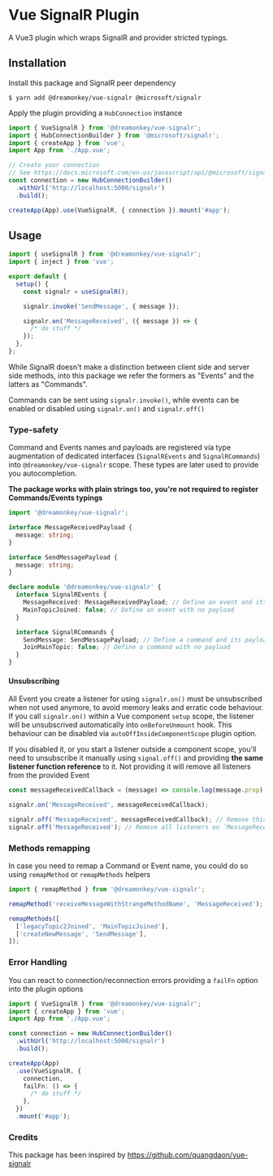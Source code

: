 # Vue SignalR Plugin

A Vue3 plugin which wraps SignalR and provider stricted typings.

## Installation

Install this package and SignalR peer dependency

`$ yarn add @dreamonkey/vue-signalr @microsoft/signalr`

Apply the plugin providing a `HubConnection` instance

```ts
import { VueSignalR } from '@dreamonkey/vue-signalr';
import { HubConnectionBuilder } from '@microsoft/signalr';
import { createApp } from 'vue';
import App from './App.vue';

// Create your connection
// See https://docs.microsoft.com/en-us/javascript/api/@microsoft/signalr/hubconnectionbuilder
const connection = new HubConnectionBuilder()
  .withUrl('http://localhost:5000/signalr')
  .build();

createApp(App).use(VueSignalR, { connection }).mount('#app');
```

## Usage

```ts
import { useSignalR } from '@dreamonkey/vue-signalr';
import { inject } from 'vue';

export default {
  setup() {
    const signalr = useSignalR();

    signalr.invoke('SendMessage', { message });

    signalr.on('MessageReceived', ({ message }) => {
      /* do stuff */
    });
  },
};
```

While SignalR doesn't make a distinction between client side and server side methods, into this package we refer the formers as "Events" and the latters as "Commands".

Commands can be sent using `signalr.invoke()`, while events can be enabled or disabled using `signalr.on()` and `signalr.off()`

### Type-safety

Command and Events names and payloads are registered via type augmentation of dedicated interfaces (`SignalREvents` and `SignalRCommands`) into `@dreamonkey/vue-signalr` scope.
These types are later used to provide you autocompletion.

**The package works with plain strings too, you're not required to register Commands/Events typings**

```ts
import '@dreamonkey/vue-signalr';

interface MessageReceivedPayload {
  message: string;
}

interface SendMessagePayload {
  message: string;
}

declare module '@dreamonkey/vue-signalr' {
  interface SignalREvents {
    MessageReceived: MessageReceivedPayload; // Define an event and its payload
    MainTopicJoined: false; // Define an event with no payload
  }

  interface SignalRCommands {
    SendMessage: SendMessagePayload; // Define a command and its payload
    JoinMainTopic: false; // Define a command with no payload
  }
}
```

#### Unsubscribing

All Event you create a listener for using `signalr.on()` must be unsubscribed when not used anymore, to avoid memory leaks and erratic code behaviour.
If you call `signalr.on()` within a Vue component `setup` scope, the listener will be unsubscrived automatically into `onBeforeUnmount` hook.
This behaviour can be disabled via `autoOffInsideComponentScope` plugin option.

If you disabled it, or you start a listener outside a component scope, you'll need to unsubscribe it manually using `signal.off()` and providing **the same listener function reference** to it.
Not providing it will remove all listeners from the provided Event

```ts
const messageReceivedCallback = (message) => console.log(message.prop);

signalr.on('MessageReceived', messageReceivedCallback);

signalr.off('MessageReceived', messageReceivedCallback); // Remove this listener
signalr.off('MessageReceived'); // Remove all listeners on `MessageReceived` event
```

### Methods remapping

In case you need to remap a Command or Event name, you could do so using `remapMethod` or `remapMethods` helpers

```ts
import { remapMethod } from '@dreamonkey/vue-signalr';

remapMethod('receiveMessageWithStrangeMethodName', 'MessageReceived');

remapMethods([
  ['legacyTopic2Joined', 'MainTopicJoined'],
  ['createNewMessage', 'SendMessage'],
]);
```

### Error Handling

You can react to connection/reconnection errors providing a `failFn` option into the plugin options

```ts
import { VueSignalR } from '@dreamonkey/vue-signalr';
import { createApp } from 'vue';
import App from './App.vue';

const connection = new HubConnectionBuilder()
  .withUrl('http://localhost:5000/signalr')
  .build();

createApp(App)
  .use(VueSignalR, {
    connection,
    failFn: () => {
      /* do stuff */
    },
  })
  .mount('#app');
```

### Credits

This package has been inspired by https://github.com/quangdaon/vue-signalr
